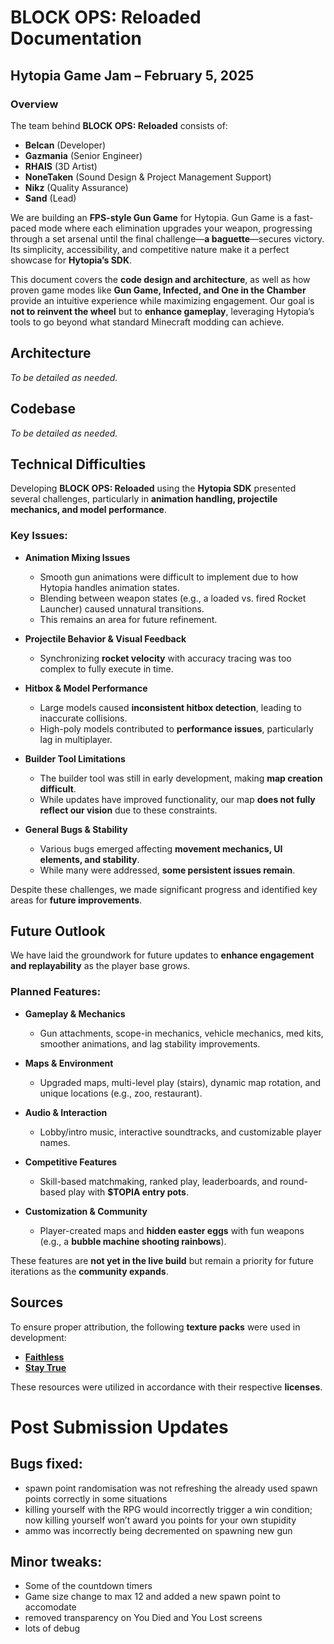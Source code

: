 # BLOCK OPS: Reloaded Documentation  

## Hytopia Game Jam – February 5, 2025  

### Overview  
The team behind **BLOCK OPS: Reloaded** consists of:  
- **Belcan** (Developer)  
- **Gazmania** (Senior Engineer)  
- **RHAIS** (3D Artist)  
- **NoneTaken** (Sound Design & Project Management Support)  
- **Nikz** (Quality Assurance)  
- **Sand** (Lead)  

We are building an **FPS-style Gun Game** for Hytopia. Gun Game is a fast-paced mode where each elimination upgrades your weapon, progressing through a set arsenal until the final challenge—**a baguette**—secures victory. Its simplicity, accessibility, and competitive nature make it a perfect showcase for **Hytopia’s SDK**.  

This document covers the **code design and architecture**, as well as how proven game modes like **Gun Game, Infected, and One in the Chamber** provide an intuitive experience while maximizing engagement. Our goal is **not to reinvent the wheel** but to **enhance gameplay**, leveraging Hytopia’s tools to go beyond what standard Minecraft modding can achieve.  

## Architecture  

*To be detailed as needed.*

## Codebase  

*To be detailed as needed.*

## Technical Difficulties  

Developing **BLOCK OPS: Reloaded** using the **Hytopia SDK** presented several challenges, particularly in **animation handling, projectile mechanics, and model performance**.  

### Key Issues:  

- **Animation Mixing Issues**  
  - Smooth gun animations were difficult to implement due to how Hytopia handles animation states.  
  - Blending between weapon states (e.g., a loaded vs. fired Rocket Launcher) caused unnatural transitions.  
  - This remains an area for future refinement.  

- **Projectile Behavior & Visual Feedback**  
  - Synchronizing **rocket velocity** with accuracy tracing was too complex to fully execute in time.  

- **Hitbox & Model Performance**  
  - Large models caused **inconsistent hitbox detection**, leading to inaccurate collisions.  
  - High-poly models contributed to **performance issues**, particularly lag in multiplayer.  

- **Builder Tool Limitations**  
  - The builder tool was still in early development, making **map creation difficult**.  
  - While updates have improved functionality, our map **does not fully reflect our vision** due to these constraints.  

- **General Bugs & Stability**  
  - Various bugs emerged affecting **movement mechanics, UI elements, and stability**.  
  - While many were addressed, **some persistent issues remain**.

Despite these challenges, we made significant progress and identified key areas for **future improvements**.  

## Future Outlook  

We have laid the groundwork for future updates to **enhance engagement and replayability** as the player base grows.  

### Planned Features:  

- **Gameplay & Mechanics**  
  - Gun attachments, scope-in mechanics, vehicle mechanics, med kits, smoother animations, and lag stability improvements.  

- **Maps & Environment**  
  - Upgraded maps, multi-level play (stairs), dynamic map rotation, and unique locations (e.g., zoo, restaurant).  

- **Audio & Interaction**  
  - Lobby/intro music, interactive soundtracks, and customizable player names.  

- **Competitive Features**  
  - Skill-based matchmaking, ranked play, leaderboards, and round-based play with **$TOPIA entry pots**.  

- **Customization & Community**  
  - Player-created maps and **hidden easter eggs** with fun weapons (e.g., a **bubble machine shooting rainbows**).  

These features are **not yet in the live build** but remain a priority for future iterations as the **community expands**.  

## Sources  

To ensure proper attribution, the following **texture packs** were used in development:  

- **[Faithless](https://www.curseforge.com/minecraft/texture-packs/faithless)**  
- **[Stay True](https://www.curseforge.com/minecraft/texture-packs/stay-true)**  

These resources were utilized in accordance with their respective **licenses**.  

# Post Submission Updates

## Bugs fixed:
 - spawn point randomisation was not refreshing the already used spawn points correctly in some situations
 - killing yourself with the RPG would incorrectly trigger a win condition; now killing yourself won’t award you points for your own stupidity
 - ammo was incorrectly being decremented on spawning new gun

## Minor tweaks:
 - Some of the countdown timers
 - Game size change to max 12 and added a new spawn point to accomodate
 - removed transparency on You Died and You Lost screens
 - lots of debug
 